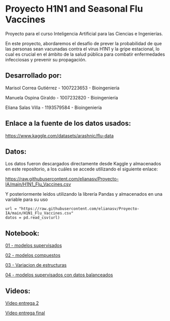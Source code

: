 # Proyecto H1N1 and Seasonal Flu Vaccines

Proyecto para el curso Inteligencia Artificial para las Ciencias e Ingenierías.

En este proyecto, abordaremos el desafío de prever la probabilidad de que las personas sean vacunadas contra el virus H1N1 y la gripe estacional, lo cual es crucial en el ámbito de la salud pública para combatir enfermedades infecciosas y prevenir su propagación. 

## Desarrollado por:
Marisol Correa Gutiérrez - 1007223653 - Bioingeniería

Manuela Ospina Giraldo - 1007232820 - Bioingeniería

Eliana Salas Villa - 1193579584 - Bioingeniería

## Enlace a la fuente de los datos usados: 
https://www.kaggle.com/datasets/arashnic/flu-data

## Datos:

Los datos fueron descargados directamente desde Kaggle y almacenados en este repositorio, a los cuáles se accede utilizando el siguiente enlace:

https://raw.githubusercontent.com/elianasv/Proyecto-IA/main/H1N1_Flu_Vaccines.csv

Y posteriormente leídos utilizando la librería Pandas y almacenados en una variable para su uso

```
url = "https://raw.githubusercontent.com/elianasv/Proyecto-IA/main/H1N1_Flu_Vaccines.csv"
datos = pd.read_csv(url)
```
  
## Notebook:
[01 - modelos supervisados](https://colab.research.google.com/drive/1bj4SZnySrO_dFzbc_xvIA3PVs7q2LSZp?authuser=1)

[02 - modelos compuestos](https://colab.research.google.com/drive/1y3qbQ_zskMVxRi4y5BwVCwZCjgN_8rzY?authuser=1)

[03 - Variacion de estructuras](https://colab.research.google.com/drive/1s77dTCO_lwHxf8CKk4WMUZE2s5PxLVh9?authuser=1)

[04 - modelos supervisados con datos balanceados](https://colab.research.google.com/drive/1p7Uw27U8gtHg2Do9h4dnKEfFaRTA-ZNi?authuser=1)


## Videos:
[Video entrega 2](https://www.youtube.com/watch?v=8sZhMG-_CPo)

[Video entrega final](https://youtu.be/Dvz3B8Ftvgw)
